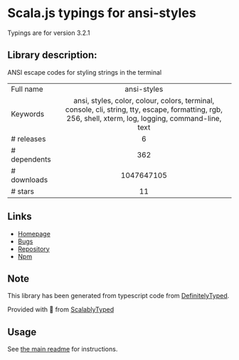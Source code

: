 
# Scala.js typings for ansi-styles

Typings are for version 3.2.1

## Library description:
ANSI escape codes for styling strings in the terminal

|                    |                 |
| ------------------ | :-------------: |
| Full name          | ansi-styles |
| Keywords           | ansi, styles, color, colour, colors, terminal, console, cli, string, tty, escape, formatting, rgb, 256, shell, xterm, log, logging, command-line, text |
| # releases         | 6 |
| # dependents       | 362 |
| # downloads        | 1047647105 |
| # stars            | 11 |

## Links
- [Homepage](https://github.com/chalk/ansi-styles#readme)
- [Bugs](https://github.com/chalk/ansi-styles/issues)
- [Repository](https://github.com/chalk/ansi-styles)
- [Npm](https://www.npmjs.com/package/ansi-styles)
    


## Note
This library has been generated from typescript code from [DefinitelyTyped](https://definitelytyped.org).

Provided with :purple_heart: from [ScalablyTyped](https://github.com/oyvindberg/ScalablyTyped)

## Usage
See [the main readme](../../readme.md) for instructions.


